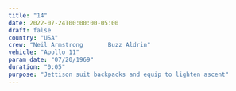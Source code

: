 ```yaml
---
title: "14"
date: 2022-07-24T00:00:00-05:00
draft: false
country: "USA"
crew: "Neil Armstrong       Buzz Aldrin"
vehicle: "Apollo 11"
param_date: "07/20/1969"
duration: "0:05"
purpose: "Jettison suit backpacks and equip to lighten ascent"
---
```

